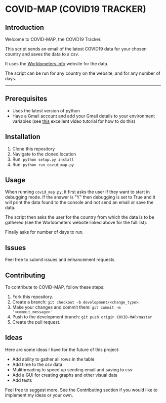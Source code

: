 # COVID-MAP (COVID19 TRACKER)

## Introduction

Welcome to COVID-MAP, the COVID19 Tracker.

This script sends an email of the latest COVID19 data for your chosen country and saves the data to a csv.

It uses the [Worldometers.info](https://www.worldometers.info/coronavirus/) website for the data.

The script can be run for any country on the website, and for any number of days.

---

## Prerequisites

  * Uses the latest version of python
  * Have a Gmail account and add your Gmail details to your environment variables (see [this](https://www.youtube.com/watch?v=IolxqkL7cD8) excellent video tutorial for how to do this)

## Installation

 1. Clone this repository
 2. Navigate to the cloned location
 3. Run: `python setup.py install`
 4. Run: `python run_covid_map.py`

## Usage

When running `covid_map.py`, it first asks the user if they want to start in debugging mode. If the answer is "Y" then debugging is set to True and it will print the data found to the console and not send an email or save the data.

The script then asks the user for the country from which the data is to be gathered (see the Worldometers website linked above for the full list).
 
Finally asks for number of days to run.

## Issues

Feel free to submit issues and enhancement requests.

## Contributing

To contribute to COVID-MAP, follow these steps:

 1. Fork this repository.
 2. Create a branch: `git checkout -b development/<change_type>`.
 3. Make your changes and commit them: `git commit -m '<commit_message>'`
 4. Push to the development branch: `git push origin COVID-MAP/master`
 5. Create the pull request.

## Ideas

Here are some ideas I have for the future of this project:

  * Add ability to gather all rows in the table
  * Add time to the csv data
  * Mulithreading to speed up sending email and saving to csv
  * Add a GUI for creating graphs and other visual data
  * Add tests

Feel free to suggest more. See the Contributing section if you would like to implement my ideas or your own.